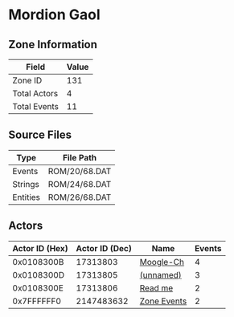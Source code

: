 # Mordion Gaol

## Zone Information

| Field        |   Value |
|--------------|---------|
| Zone ID      |     131 |
| Total Actors |       4 |
| Total Events |      11 |

## Source Files

| Type     | File Path     |
|----------|---------------|
| Events   | ROM/20/68.DAT |
| Strings  | ROM/24/68.DAT |
| Entities | ROM/26/68.DAT |

## Actors

| Actor ID (Hex)   |   Actor ID (Dec) | Name                                       |   Events |
|------------------|------------------|--------------------------------------------|----------|
| 0x0108300B       |         17313803 | [Moogle-Ch](./17313803%20-%20Moogle-Ch.md) |        4 |
| 0x0108300D       |         17313805 | [(unnamed)](./17313805.md)                 |        3 |
| 0x0108300E       |         17313806 | [Read me](./17313806%20-%20Read%20me.md)   |        2 |
| 0x7FFFFFF0       |       2147483632 | [Zone Events](./Zone%20Events.md)          |        2 |